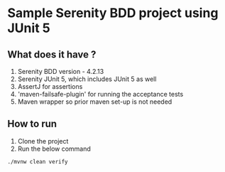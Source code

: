 # Sample Serenity BDD project using JUnit 5

## What does it have ?

1. Serenity BDD version - 4.2.13
2. Serenity JUnit 5, which includes JUnit 5 as well
3. AssertJ for assertions
4. 'maven-failsafe-plugin' for running the acceptance tests
5. Maven wrapper so prior maven set-up is not needed

## How to run
1.  Clone the project
2.  Run the below command

````
./mvnw clean verify
````